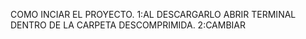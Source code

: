 COMO INCIAR EL PROYECTO.
1:AL DESCARGARLO ABRIR TERMINAL DENTRO DE LA CARPETA DESCOMPRIMIDA.
2:CAMBIAR 
